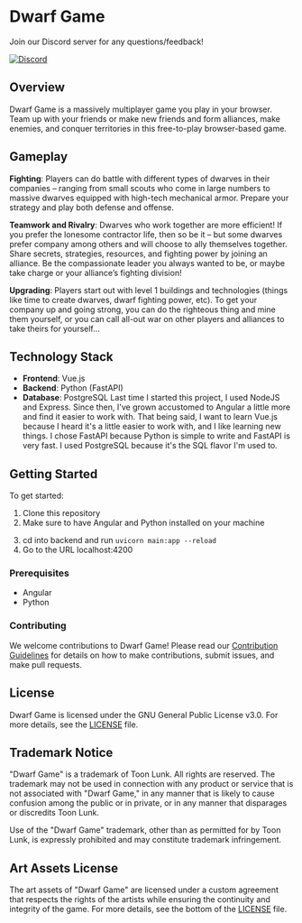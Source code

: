 # Dwarf Game

Join our Discord server for any questions/feedback!

[![Discord](https://img.shields.io/badge/Discord-Join%20Us-blue.svg)](https://discord.gg/gDJ6eYmeXJ)

## Overview

Dwarf Game is a massively multiplayer game you play in your browser. Team up with your friends or make new friends and form alliances, make enemies, and conquer territories in this free-to-play browser-based game.

## Gameplay

**Fighting**: Players can do battle with different types of dwarves in their companies – ranging from small scouts who come in large numbers to massive dwarves equipped with high-tech mechanical armor. Prepare your strategy and play both defense and offense.

**Teamwork and Rivalry**: Dwarves who work together are more efficient! If you prefer the lonesome contractor life, then so be it – but some dwarves prefer company among others and will choose to ally themselves together. Share secrets, strategies, resources, and fighting power by joining an alliance. Be the compassionate leader you always wanted to be, or maybe take charge or your alliance’s fighting division!

**Upgrading**: Players start out with level 1 buildings and technologies (things like time to create dwarves, dwarf fighting power, etc). To get your company up and going strong, you can do the righteous thing and mine them yourself, or you can call all-out war on other players and alliances to take theirs for yourself…

## Technology Stack

-   **Frontend**: Vue.js
-   **Backend**: Python (FastAPI)
-   **Database**: PostgreSQL
    Last time I started this project, I used NodeJS and Express. Since then, I've grown accustomed to Angular a little more and find it easier to work with. That being said, I want to learn Vue.js because I heard it's a little easier to work with, and I like learning new things. I chose FastAPI because Python is simple to write and FastAPI is very fast. I used PostgreSQL because it's the SQL flavor I'm used to.

## Getting Started

To get started:

1. Clone this repository
2. Make sure to have Angular and Python installed on your machine
 <!-- 3. cd into frontend and run `ng serve` -->
3. cd into backend and run `uvicorn main:app --reload`
4. Go to the URL localhost:4200

### Prerequisites

-   Angular
-   Python

### Contributing

We welcome contributions to Dwarf Game! Please read our [Contribution Guidelines](CONTRIBUTING.md) for details on how to make contributions, submit issues, and make pull requests.

## License

Dwarf Game is licensed under the GNU General Public License v3.0. For more details, see the [LICENSE](license.md) file.

## Trademark Notice

"Dwarf Game" is a trademark of Toon Lunk. All rights are reserved. The trademark may not be used in connection with any product or service that is not associated with "Dwarf Game," in any manner that is likely to cause confusion among the public or in private, or in any manner that disparages or discredits Toon Lunk.

Use of the "Dwarf Game" trademark, other than as permitted for by Toon Lunk, is expressly prohibited and may constitute trademark infringement.

## Art Assets License

The art assets of "Dwarf Game" are licensed under a custom agreement that respects the rights of the artists while ensuring the continuity and integrity of the game. For more details, see the bottom of the [LICENSE](license.md) file.
